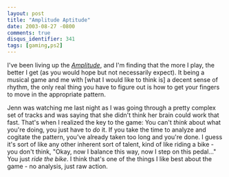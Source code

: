 ```yaml
---
layout: post
title: "Amplitude Aptitude"
date: 2003-08-27 -0800
comments: true
disqus_identifier: 341
tags: [gaming,ps2]
---
```

I've been living up the
[*Amplitude*](http://www.amazon.com/exec/obidos/ASIN/B0000859TM/mhsvortex),
and I'm finding that the more I play, the better I get (as you would
hope but not necessarily expect). It being a musical game and me with
[what I would like to think is] a decent sense of rhythm, the only real
thing you have to figure out is how to get your fingers to move in the
appropriate pattern.

 Jenn was watching me last night as I was going through a pretty complex
set of tracks and was saying that she didn't think her brain could work
that fast. That's when I realized the key to the game: You can't *think*
about what you're doing, you just have to *do* it. If you take the time
to analyze and cogitate the pattern, you've already taken too long and
you're done. I guess it's sort of like any other inherent sort of
talent, kind of like riding a bike - you don't think, "Okay, now I
balance this way, now I step on this pedal..." You just *ride the bike*.
I think that's one of the things I like best about the game - no
analysis, just raw action.
